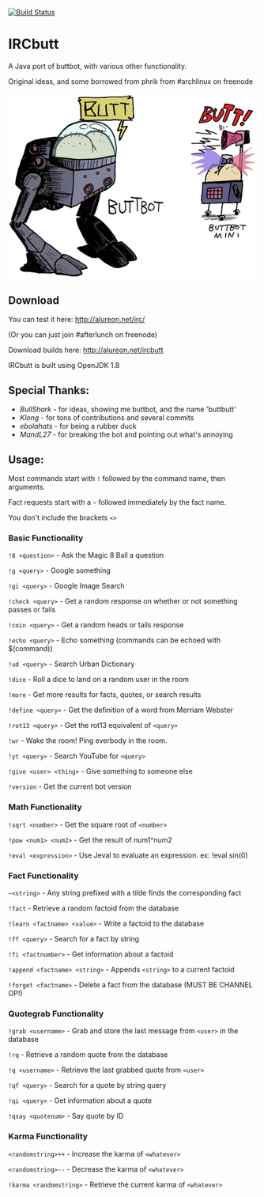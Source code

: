 [![Build Status](https://travis-ci.org/proxa/IRCbutt.svg?branch=master)](https://travis-ci.org/proxa/IRCbutt)

# IRCbutt
A Java port of buttbot, with various other functionality.

Original ideas, and some borrowed from phrik from #archlinux on freenode

![Real photograph of buttbutt](buttbot.gif "Real photographs of buttbutt")

## Download
You can test it here: http://alureon.net/irc/

(Or you can just join #afterlunch on freenode)

Download builds here: http://alureon.net/ircbutt

IRCbutt is built using OpenJDK 1.8

## Special Thanks:
- *BullShark* - for ideas, showing me buttbot, and the name 'buttbutt'
- *Klong* - for tons of contributions and several commits
- *ebolahats* - for being a rubber duck
- *MandL27* - for breaking the bot and pointing out what's annoying

## Usage:
Most commands start with `!` followed by the command name, then arguments.

Fact requests start with a `~` followed immediately by the fact name.

You don't include the brackets `<>`

### Basic Functionality
`!8 <question>`         -  Ask the Magic 8 Ball a question

`!g <query>`            -  Google something

`!gi <query>`           -  Google Image Search

`!check <query>`        -  Get a random response on whether or not something passes or fails

`!coin <query>`         -  Get a random heads or tails response

`!echo <query>`         -  Echo something (commands can be echoed with $(command))

`!ud <query>`           -  Search Urban Dictionary

`!dice`                 -  Roll a dice to land on a random user in the room

`!more`                 -  Get more results for facts, quotes, or search results

`!define <query>`       -  Get the definition of a word from Merriam Webster

`!rot13 <query>`        -  Get the rot13 equivalent of `<query>`

`!wr`                   -  Wake the room!  Ping everbody in the room.

`!yt <query>`           -  Search YouTube for `<query>`

`!give <user> <thing>`  -  Give something to someone else

`!version`              -  Get the current bot version

### Math Functionality
`!sqrt <number>`      -  Get the square root of `<number>`

`!pow <num1> <num2>`  -  Get the result of num1^num2

`!eval <expression>`  -  Use Jeval to evaluate an expression. ex: !eval sin(0)

### Fact Functionality
`~<string>`                   -  Any string prefixed with a tilde finds the corresponding fact

`!fact`                       -  Retrieve a random factoid from the database

`!learn <factname> <value>`   -  Write a factoid to the database

`!ff <query>`                 -  Search for a fact by string

`!fi <factnumber>`            -  Get information about a factoid

`!append <factname> <string>` -  Appends `<string>` to a current factoid

`!forget <factname>`          -  Delete a fact from the database (MUST BE CHANNEL OP!)

### Quotegrab Functionality
`!grab <username>`     -  Grab and store the last message from `<user>` in the database

`!rq`                  -  Retrieve a random quote from the database

`!q <username>`        -  Retrieve the last grabbed quote from `<user>`

`!qf <query>`          -  Search for a quote by string query

`!qi <query>`          -  Get information about a quote

`!qsay <quotenum>`     -  Say quote by ID

### Karma Functionality
`<randomstring>++`      -  Increase the karma of `<whatever>`

`<randomstring>--`      -  Decrease the karma of `<whatever>`

`!karma <randomstring>` -  Retrieve the current karma of `<whatever>`
